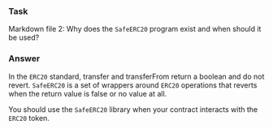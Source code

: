 ### Task
Markdown file 2: Why does the `SafeERC20` program exist and when should it be used?

### Answer
In the `ERC20` standard, transfer and transferFrom return a boolean and do not revert. 
`SafeERC20` is a set of wrappers around `ERC20` operations that reverts when the return value is false or no value at all.

You should use the `SafeERC20` library when your contract interacts with the `ERC20` token.